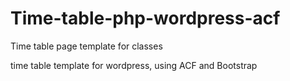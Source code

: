 # Time-table-php-wordpress-acf
Time table page template for classes

time table template for wordpress, using ACF and Bootstrap
